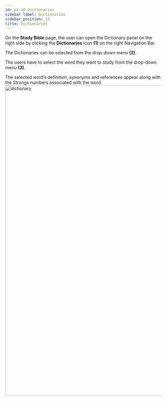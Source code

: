```yaml
---
id: p1-10-dictionaries
sidebar label: Dictionaries
sidebar_position: 13
title: Dictionaries
---
```


On the **Study Bible** page, the user can open the Dictionary panel on the right side by clicking the **Dictionaries** icon **(1)** on the right Navigation Bar. 

The Dictionaries can be selected from the drop-down menu **(2)**. 

The users have to select the word they want to study from the drop-down menu **(3)**.  

The selected word’s definition, synonyms and references appear along with the Strongs numbers associated with the word. 
<img src="/img/assets/dictionary.png"  width="1000px" alt="dictionary"/> 
